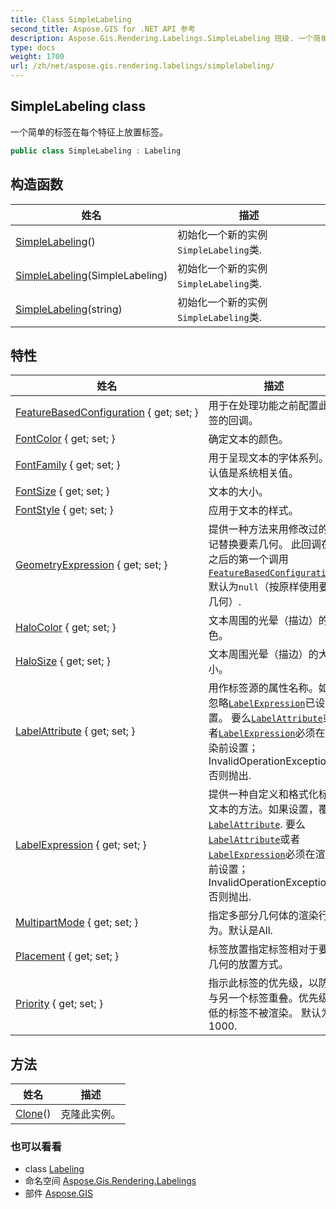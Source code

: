 ```yaml
---
title: Class SimpleLabeling
second_title: Aspose.GIS for .NET API 参考
description: Aspose.Gis.Rendering.Labelings.SimpleLabeling 班级. 一个简单的标签在每个特征上放置标签
type: docs
weight: 1700
url: /zh/net/aspose.gis.rendering.labelings/simplelabeling/
---
```

## SimpleLabeling class

一个简单的标签在每个特征上放置标签。

```csharp
public class SimpleLabeling : Labeling
```

## 构造函数

| 姓名 | 描述 |
| --- | --- |
| [SimpleLabeling](simplelabeling/#constructor)() | 初始化一个新的实例`SimpleLabeling`类. |
| [SimpleLabeling](simplelabeling/#constructor_1)(SimpleLabeling) | 初始化一个新的实例`SimpleLabeling`类. |
| [SimpleLabeling](simplelabeling/#constructor_2)(string) | 初始化一个新的实例`SimpleLabeling`类. |

## 特性

| 姓名 | 描述 |
| --- | --- |
| [FeatureBasedConfiguration](../../aspose.gis.rendering.labelings/simplelabeling/featurebasedconfiguration/) { get; set; } | 用于在处理功能之前配置此标签的回调。 |
| [FontColor](../../aspose.gis.rendering.labelings/simplelabeling/fontcolor/) { get; set; } | 确定文本的颜色。 |
| [FontFamily](../../aspose.gis.rendering.labelings/simplelabeling/fontfamily/) { get; set; } | 用于呈现文本的字体系列。默认值是系统相关值。 |
| [FontSize](../../aspose.gis.rendering.labelings/simplelabeling/fontsize/) { get; set; } | 文本的大小。 |
| [FontStyle](../../aspose.gis.rendering.labelings/simplelabeling/fontstyle/) { get; set; } | 应用于文本的样式。 |
| [GeometryExpression](../../aspose.gis.rendering.labelings/simplelabeling/geometryexpression/) { get; set; } | 提供一种方法来用修改过的标记替换要素几何。 此回调在之后的第一个调用[`FeatureBasedConfiguration`](./featurebasedconfiguration/). 默认为`null`（按原样使用要素几何）. |
| [HaloColor](../../aspose.gis.rendering.labelings/simplelabeling/halocolor/) { get; set; } | 文本周围的光晕（描边）的颜色。 |
| [HaloSize](../../aspose.gis.rendering.labelings/simplelabeling/halosize/) { get; set; } | 文本周围光晕（描边）的大小。 |
| [LabelAttribute](../../aspose.gis.rendering.labelings/simplelabeling/labelattribute/) { get; set; } | 用作标签源的属性名称。如果忽略[`LabelExpression`](./labelexpression/)已设置。 要么[`LabelAttribute`](./labelattribute/)或者[`LabelExpression`](./labelexpression/)必须在渲染前设置； InvalidOperationException否则抛出. |
| [LabelExpression](../../aspose.gis.rendering.labelings/simplelabeling/labelexpression/) { get; set; } | 提供一种自定义和格式化标签文本的方法。如果设置，覆盖[`LabelAttribute`](./labelattribute/). 要么[`LabelAttribute`](./labelattribute/)或者[`LabelExpression`](./labelexpression/)必须在渲染前设置； InvalidOperationException否则抛出. |
| [MultipartMode](../../aspose.gis.rendering.labelings/simplelabeling/multipartmode/) { get; set; } | 指定多部分几何体的渲染行为。默认是All. |
| [Placement](../../aspose.gis.rendering.labelings/simplelabeling/placement/) { get; set; } | 标签放置指定标签相对于要素几何的放置方式。 |
| [Priority](../../aspose.gis.rendering.labelings/simplelabeling/priority/) { get; set; } | 指示此标签的优先级，以防它与另一个标签重叠。优先级较低的标签不被渲染。 默认为 1000. |

## 方法

| 姓名 | 描述 |
| --- | --- |
| [Clone](../../aspose.gis.rendering.labelings/simplelabeling/clone/)() | 克隆此实例。 |

### 也可以看看

* class [Labeling](../labeling/)
* 命名空间 [Aspose.Gis.Rendering.Labelings](../../aspose.gis.rendering.labelings/)
* 部件 [Aspose.GIS](../../)


